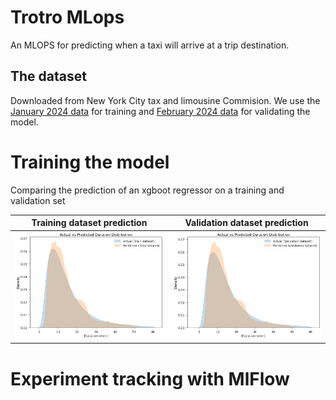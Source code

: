 # Trotro MLops


An MLOPS for predicting when a taxi will arrive at a trip destination.


## The dataset 

Downloaded from New York City tax and limousine Commision. We use the [January 2024 data](https://d37ci6vzurychx.cloudfront.net/trip-data/yellow_tripdata_2024-01.parquet) for training and [February 2024 data](https://d37ci6vzurychx.cloudfront.net/trip-data/yellow_tripdata_2024-02.parquet) for validating the model. 



# Training the model

Comparing the prediction of an xgboot regressor on a training and validation set

| Training dataset prediction | Validation dataset prediction |
|----------|----------|
| ![Training set prediction](./img/train_dist.png)  | ![Training set prediction](./img/val_dist.png) |

# Experiment tracking with MlFlow

